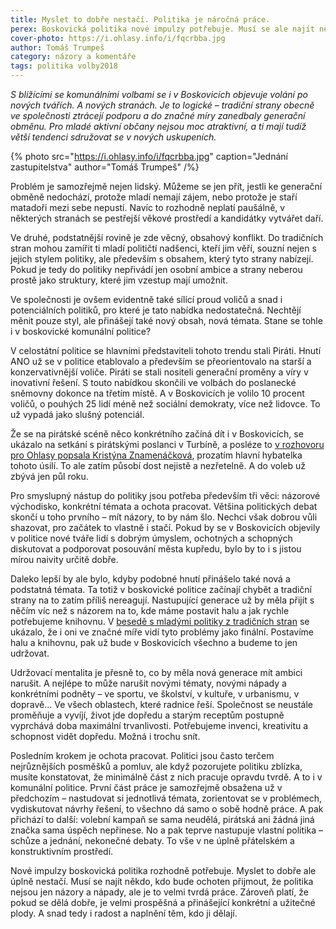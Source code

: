 ```yaml
---
title: Myslet to dobře nestačí. Politika je náročná práce.
perex: Boskovická politika nové impulzy potřebuje. Musí se ale najít někdo, kdo bude ochoten přijmout, že politika nejsou jen názory a nápady, ale je to velmi tvrdá práce.
cover-photo: https://i.ohlasy.info/i/fqcrbba.jpg
author: Tomáš Trumpeš
category: názory a komentáře
tags: politika volby2018
---
```


*S blížícími se komunálními volbami se i v Boskovicích objevuje volání po nových tvářích. A nových stranách. Je to logické – tradiční strany obecně ve společnosti ztrácejí podporu a do značné míry zanedbaly generační obměnu. Pro mladé aktivní občany nejsou moc atraktivní, a ti mají tudíž větší tendenci sdružovat se v nových uskupeních.*

{% photo src="https://i.ohlasy.info/i/fqcrbba.jpg" caption="Jednání zastupitelstva" author="Tomáš Trumpeš" /%}

Problém je samozřejmě nejen lidský. Můžeme se jen přít, jestli ke generační obměně nedochází, protože mladí nemají zájem, nebo protože je staří matadoři mezi sebe nepustí. Navíc to rozhodně neplatí paušálně, v některých stranách se pestřejší věkové prostředí a kandidátky vytvářet daří.

Ve druhé, podstatnější rovině je zde věcný, obsahový konflikt. Do tradičních stran mohou zamířit ti mladí političtí nadšenci, kteří jim věří, souzní nejen s jejich stylem politiky, ale především s obsahem, který tyto strany nabízejí. Pokud je tedy do politiky nepřivádí jen osobní ambice a strany neberou prostě jako struktury, které jim vzestup mají umožnit. 

Ve společnosti je ovšem evidentně také sílící proud voličů a snad i potenciálních politiků, pro které je tato nabídka nedostatečná. Nechtějí měnit pouze styl, ale přinášejí také nový obsah, nová témata. Stane se tohle i v boskovické komunální politice?

V celostátní politice se hlavními představiteli tohoto trendu stali Piráti. Hnutí ANO už se v politice etablovalo a především se přeorientovalo na starší a konzervativnější voliče. Piráti se stali nositeli generační proměny a víry v inovativní řešení. S touto nabídkou skončili ve volbách do poslanecké sněmovny dokonce na třetím místě. A v Boskovicích je volilo 10 procent voličů, o pouhých 25 lidí méně než sociální demokraty, více než lidovce. To už vypadá jako slušný potenciál.

Že se na pirátské scéně něco konkrétního začíná dít i v Boskovicích, se ukázalo na setkání s pirátskými poslanci v Turbíně, a posléze to [v rozhovoru pro Ohlasy popsala Kristýna Znamenáčková](http://www.ohlasy.info/clanky/2018/04/rozhovor-znamenackova.html), prozatím hlavní hybatelka tohoto úsilí. To ale zatím působí dost nejistě a nezřetelně. A do voleb už zbývá jen půl roku.

Pro smyslupný nástup do politiky jsou potřeba především tři věci: názorové východisko, konkrétní témata a ochota pracovat. Většina politických debat skončí u toho prvního – mít názory, to by nám šlo. Nechci však dobrou vůli shazovat, pro začátek to vlastně i stačí. Pokud by se v Boskovicích objevily v politice nové tváře lidí s dobrým úmyslem, ochotných a schopných diskutovat a podporovat posouvání města kupředu, bylo by to i s jistou mírou naivity určitě dobře.

Daleko lepší by ale bylo, kdyby podobné hnutí přinášelo také nová a podstatná témata. Ta totiž v boskovické politice začínají chybět a tradiční strany na to zatím příliš nereagují. Nastupující generace už by měla přijít s něčím víc než s názorem na to, kde máme postavit halu a jak rychle potřebujeme knihovnu. V [besedě s mladými politiky z tradičních stran](http://www.ohlasy.info/clanky/2018/01/beseda-politiku.html) se ukázalo, že i oni ve značné míře vidí tyto problémy jako finální. Postavíme halu a knihovnu, pak už bude v Boskovicích všechno a budeme to jen udržovat.

Udržovací mentalita je přesně to, co by měla nová generace mít ambici narušit. A nejlépe to může narušit novými tématy, novými nápady a konkrétními podněty – ve sportu, ve školství, v kultuře, v urbanismu, v dopravě… Ve všech oblastech, které radnice řeší. Společnost se neustále proměňuje a vyvíjí, život jde dopředu a starým receptům postupně vyprchává doba maximální trvanlivosti. Potřebujeme invenci, kreativitu a schopnost vidět dopředu. Možná i trochu snít.

Posledním krokem je ochota pracovat. Politici jsou často terčem nejrůznějších posměšků a pomluv, ale když pozorujete politiku zblízka, musíte konstatovat, že minimálně část z nich pracuje opravdu tvrdě. A to i v komunální politice. První část práce je samozřejmě obsažena už v předchozím – nastudovat si jednotlivá témata, zorientovat se v problémech, vydiskutovat návrhy řešení, to všechno dá samo o sobě hodně práce. A pak přichází to další: volební kampaň se sama neudělá, pirátská ani žádná jiná značka sama úspěch nepřinese. No a pak teprve nastupuje vlastní politika – schůze a jednání, nekonečné debaty. To vše v ne úplně přátelském a konstruktivním prostředí.

Nové impulzy boskovická politika rozhodně potřebuje. Myslet to dobře ale úplně nestačí. Musí se najít někdo, kdo bude ochoten přijmout, že politika nejsou jen názory a nápady, ale je to velmi tvrdá práce. Zároveň platí, že pokud se dělá dobře, je velmi prospěšná a přinášející konkrétní a užitečné plody. A snad tedy i radost a naplnění těm, kdo ji dělají.
